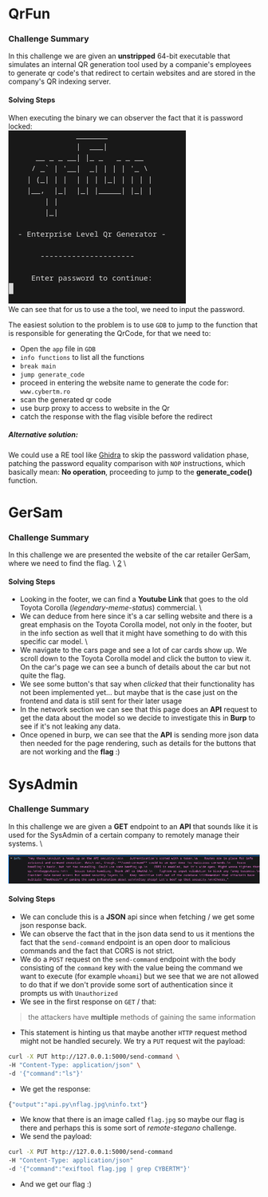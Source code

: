 # QrFun

### Challenge Summary
In this challenge we are given an **unstripped** 64-bit executable that simulates an internal QR generation tool used by a companie's employees to generate qr code's that redirect to certain websites and  are stored in the company's QR indexing server.

#### Solving Steps
When executing the binary we can observer the fact that it is password locked:\
![1](../Photos/1.png)\
We can see that for us to use a the tool, we need to input the password.

The easiest solution to the problem is to use `GDB` to jump to the function that is responsible for generating the QrCode, for that we need to:

- Open the `app` file in `GDB`
- `info functions` to list all the functions
- `break main`
- `jump generate_code`
- proceed in entering the website name to generate the code for: `www.cybertm.ro`
- scan the generated qr code 
- use burp proxy to access to website in the Qr 
- catch the response with the flag visible before the redirect

##### Alternative solution:
We could use a RE tool like [Ghidra]('https://ghidra-sre.org/') to skip the password validation phase, patching the password equality comparison with `NOP` instructions, which basically mean: **No operation**, proceeding to jump to the **generate_code()** function.

# GerSam

### Challenge Summary

In this challenge we are presented the website of the car retailer GerSam, where we need to find the flag. \ 
[2](../Photos/2.png) \

#### Solving Steps
- Looking in the footer, we can find a **Youtube Link** that goes to the old Toyota Corolla (*legendary-meme-status*) commercial. \
- We can deduce from here since it's a car selling website and there is a great emphasis on the Toyota Corolla model, not only in the footer, but in the info section as well that it might have something to do with this specific car model. \
- We navigate to the cars page and see a lot of car cards show up. We scroll down to the Toyota Corolla model and click the button to view it. \
On the car's page we can see a bunch of details about the car but not quite the flag.
- We see some button's that say when *clicked* that their functionality has not been implemented yet... but maybe that is the case just on the frontend and data is still sent for their later usage
- In the network section we can see that this page does an **API** request to get the data about the model so we decide to investigate this in **Burp** to see if it's not leaking any data.
- Once opened in burp, we can see that the **API** is sending more json data then needed for the page rendering, such as details for the buttons that are not working and the **flag** :)

# SysAdmin 

### Challenge Summary

In this challenge we are given a **GET** endpoint to an **API** that sounds like it is used for the SysAdmin of a certain company to remotely manage their systems. \

![3](../Photos/3.png) 

#### Solving Steps

- We can conclude this is a **JSON** api since when fetching / we get some json response back.
- We can observe the fact that in the json data send to us it mentions the fact that the  `send-command` endpoint is an open door to malicious commands and the fact that CORS is not strict.
- We do a `POST` request on the `send-command` endpoint with the body consisting of the `command` key with the value being the command we want to execute (for example `whoami`) but we see that we are not allowed to do that if we don't provide some sort of authentication since it prompts us with `Unauthorized`
- We see in the first response on `GET` / that: 
> the attackers have **multiple** methods of gaining the same information
- This statement is hinting us that maybe another `HTTP` request method might not be handled securely.
We try a `PUT` request wit the payload:
```bash
curl -X PUT http://127.0.0.1:5000/send-command \
-H "Content-Type: application/json" \
-d '{"command":"ls"}'
```
- We get the response:
```bash
{"output":"api.py\nflag.jpg\ninfo.txt"}
```
- We know that there is an image called `flag.jpg` so maybe our flag is there and perhaps this is some sort of *remote-stegano* challenge.
- We send the payload:
```bash
curl -X PUT http://127.0.0.1:5000/send-command
-H "Content-Type: application/json" 
-d '{"command":"exiftool flag.jpg | grep CYBERTM"}'
```
- And we get our flag :)

